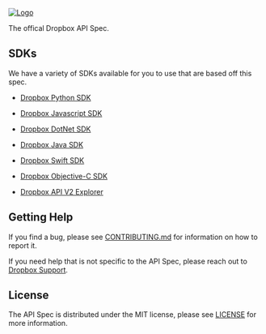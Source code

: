[![Logo][logo]][repo]

The offical Dropbox API Spec.

## SDKs

We have a variety of SDKs available for you to use that are based off this spec.

- [Dropbox Python SDK](https://github.com/dropbox/dropbox-sdk-python)
- [Dropbox Javascript SDK](https://github.com/dropbox/dropbox-sdk-js)
- [Dropbox DotNet SDK](https://github.com/dropbox/dropbox-sdk-dotnet)
- [Dropbox Java SDK](https://github.com/dropbox/dropbox-sdk-java)
- [Dropbox Swift SDK](https://github.com/dropbox/swiftydropbox)
- [Dropbox Objective-C SDK](https://github.com/dropbox/dropbox-sdk-obj-c)

- [Dropbox API V2 Explorer](https://github.com/dropbox/dropbox-api-v2-explorer)

## Getting Help

If you find a bug, please see [CONTRIBUTING.md][contributing] for information on how to report it.

If you need help that is not specific to the API Spec, please reach out to [Dropbox Support][support].

## License

The API Spec is distributed under the MIT license, please see [LICENSE][license] for more information.

[logo]: https://cfl.dropboxstatic.com/static/images/sdk/api_spec_banner.png
[repo]: https://github.com/dropbox/dropbox-api-spec
[license]: https://github.com/dropbox/dropbox-api-spec/blobs/main/LICENSE
[contributing]: https://github.com/dropbox/dropbox-api-spec/blobs/main/CONTRIBUTING.md
[support]: https://www.dropbox.com/developers/contact
